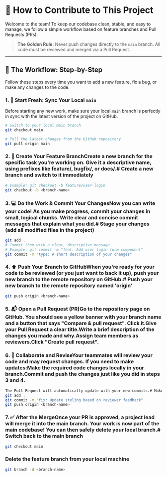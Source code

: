 # 🚀 How to Contribute to This Project

Welcome to the team! To keep our codebase clean, stable, and easy to manage, we follow a simple workflow based on feature branches and Pull Requests (PRs).

> **The Golden Rule:** Never push changes directly to the `main` branch. All code must be reviewed and merged via a Pull Request.

---

## 📝 The Workflow: Step-by-Step

Follow these steps every time you want to add a new feature, fix a bug, or make any changes to the code.

### 1. 🔄 Start Fresh: Sync Your Local `main`

Before starting any new work, make sure your local `main` branch is perfectly in sync with the latest version of the project on GitHub.

```bash
# Switch to your local main branch
git checkout main

# Pull the latest changes from the GitHub repository
git pull origin main
```
### 2. 🌿 Create Your Feature BranchCreate a new branch for the specific task you're working on. Give it a descriptive name, using prefixes like feature/, bugfix/, or docs/.# Create a new branch and switch to it immediately
```bash
# Example: git checkout -b feature/user-login
git checkout -b <branch-name>
```
### 3. 💻 Do the Work & Commit Your ChangesNow you can write your code! As you make progress, commit your changes in small, logical chunks. Write clear and concise commit messages that explain what you did.# Stage your changes (add all modified files in the project)
```bash
git add .
# Commit them with a clear, descriptive message
# Example: git commit -m "feat: Add user login form component"
git commit -m "type: A short description of your changes"
```
### 4. ⬆️ Push Your Branch to GitHubWhen you're ready for your code to be reviewed (or you just want to back it up), push your new branch to the remote repository on GitHub.# Push your new branch to the remote repository named 'origin'
```bash
git push origin <branch-name>
```
### 5. 📬 Open a Pull Request (PR)Go to the repository page on GitHub. You should see a yellow banner with your branch name and a button that says "Compare & pull request". Click it.Give your Pull Request a clear title.Write a brief description of the changes you made and why.Assign team members as reviewers.Click "Create pull request".

### 6. 💬 Collaborate and ReviseYour teammates will review your code and may request changes. If you need to make updates:Make the required code changes locally in your branch.Commit and push the changes just like you did in steps 3 and 4.
```bash
The Pull Request will automatically update with your new commits.# Make your edits, then...
git add .
git commit -m "fix: Update styling based on reviewer feedback"
git push origin <branch-name>
```
### 7. ✅ After the MergeOnce your PR is approved, a project lead will merge it into the main branch. Your work is now part of the main codebase! You can then safely delete your local branch.# Switch back to the main branch
```bash
git checkout main
```
### Delete the feature branch from your local machine
```bash
git branch -d <branch-name>
```
